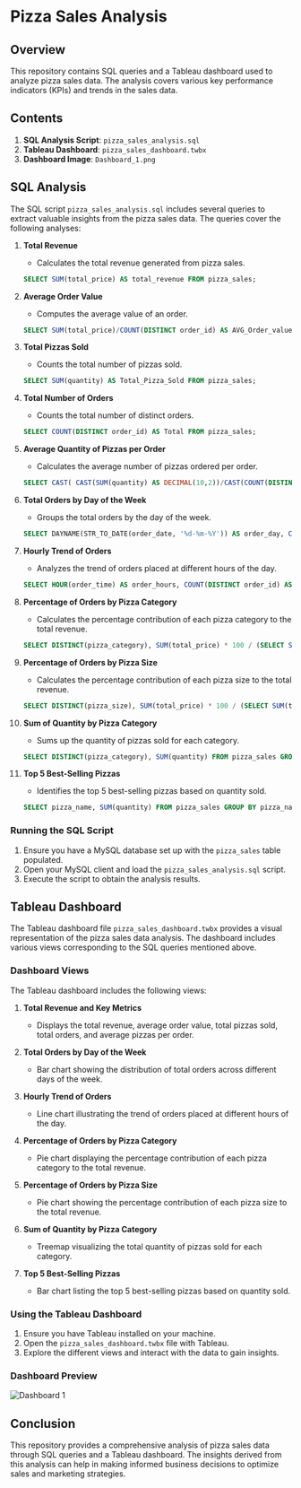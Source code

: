 # Pizza Sales Analysis

## Overview

This repository contains SQL queries and a Tableau dashboard used to analyze pizza sales data. The analysis covers various key performance indicators (KPIs) and trends in the sales data.

## Contents

1. **SQL Analysis Script**: `pizza_sales_analysis.sql`
2. **Tableau Dashboard**: `pizza_sales_dashboard.twbx`
3. **Dashboard Image**: `Dashboard_1.png`

## SQL Analysis

The SQL script `pizza_sales_analysis.sql` includes several queries to extract valuable insights from the pizza sales data. The queries cover the following analyses:

1. **Total Revenue**
    - Calculates the total revenue generated from pizza sales.

    ```sql
    SELECT SUM(total_price) AS total_revenue FROM pizza_sales;
    ```

2. **Average Order Value**
    - Computes the average value of an order.

    ```sql
    SELECT SUM(total_price)/COUNT(DISTINCT order_id) AS AVG_Order_value FROM pizza_sales;
    ```

3. **Total Pizzas Sold**
    - Counts the total number of pizzas sold.

    ```sql
    SELECT SUM(quantity) AS Total_Pizza_Sold FROM pizza_sales;
    ```

4. **Total Number of Orders**
    - Counts the total number of distinct orders.

    ```sql
    SELECT COUNT(DISTINCT order_id) AS Total FROM pizza_sales;
    ```

5. **Average Quantity of Pizzas per Order**
    - Calculates the average number of pizzas ordered per order.

    ```sql
    SELECT CAST( CAST(SUM(quantity) AS DECIMAL(10,2))/CAST(COUNT(DISTINCT order_id) AS DECIMAL(10,2)) AS DECIMAL(10,2)) AS AVERAGE FROM pizza_sales;
    ```

6. **Total Orders by Day of the Week**
    - Groups the total orders by the day of the week.

    ```sql
    SELECT DAYNAME(STR_TO_DATE(order_date, '%d-%m-%Y')) AS order_day, COUNT(DISTINCT order_id) AS total_orders FROM pizza_sales GROUP BY order_day;
    ```

7. **Hourly Trend of Orders**
    - Analyzes the trend of orders placed at different hours of the day.

    ```sql
    SELECT HOUR(order_time) AS order_hours, COUNT(DISTINCT order_id) AS total_orders FROM pizza_sales GROUP BY order_hours ORDER BY order_hours;
    ```

8. **Percentage of Orders by Pizza Category**
    - Calculates the percentage contribution of each pizza category to the total revenue.

    ```sql
    SELECT DISTINCT(pizza_category), SUM(total_price) * 100 / (SELECT SUM(total_price) FROM pizza_sales) FROM pizza_sales GROUP BY pizza_category;
    ```

9. **Percentage of Orders by Pizza Size**
    - Calculates the percentage contribution of each pizza size to the total revenue.

    ```sql
    SELECT DISTINCT(pizza_size), SUM(total_price) * 100 / (SELECT SUM(total_price) FROM pizza_sales) FROM pizza_sales GROUP BY pizza_size;
    ```

10. **Sum of Quantity by Pizza Category**
    - Sums up the quantity of pizzas sold for each category.

    ```sql
    SELECT DISTINCT(pizza_category), SUM(quantity) FROM pizza_sales GROUP BY pizza_category;
    ```

11. **Top 5 Best-Selling Pizzas**
    - Identifies the top 5 best-selling pizzas based on quantity sold.

    ```sql
    SELECT pizza_name, SUM(quantity) FROM pizza_sales GROUP BY pizza_name ORDER BY SUM(quantity) DESC LIMIT 5;
    ```

### Running the SQL Script

1. Ensure you have a MySQL database set up with the `pizza_sales` table populated.
2. Open your MySQL client and load the `pizza_sales_analysis.sql` script.
3. Execute the script to obtain the analysis results.

## Tableau Dashboard

The Tableau dashboard file `pizza_sales_dashboard.twbx` provides a visual representation of the pizza sales data analysis. The dashboard includes various views corresponding to the SQL queries mentioned above.

### Dashboard Views

The Tableau dashboard includes the following views:

1. **Total Revenue and Key Metrics**
    - Displays the total revenue, average order value, total pizzas sold, total orders, and average pizzas per order.

2. **Total Orders by Day of the Week**
    - Bar chart showing the distribution of total orders across different days of the week.

3. **Hourly Trend of Orders**
    - Line chart illustrating the trend of orders placed at different hours of the day.

4. **Percentage of Orders by Pizza Category**
    - Pie chart displaying the percentage contribution of each pizza category to the total revenue.

5. **Percentage of Orders by Pizza Size**
    - Pie chart showing the percentage contribution of each pizza size to the total revenue.

6. **Sum of Quantity by Pizza Category**
    - Treemap visualizing the total quantity of pizzas sold for each category.

7. **Top 5 Best-Selling Pizzas**
    - Bar chart listing the top 5 best-selling pizzas based on quantity sold.

### Using the Tableau Dashboard

1. Ensure you have Tableau installed on your machine.
2. Open the `pizza_sales_dashboard.twbx` file with Tableau.
3. Explore the different views and interact with the data to gain insights.

### Dashboard Preview

![Dashboard 1](https://github.com/Akmech001/Pizza-Data-Analysis--SQL-Tableau/assets/166203049/73ab5b6c-b254-4eee-91b8-92fe76d77e0a)


## Conclusion

This repository provides a comprehensive analysis of pizza sales data through SQL queries and a Tableau dashboard. The insights derived from this analysis can help in making informed business decisions to optimize sales and marketing strategies.

